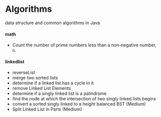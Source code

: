 # Algorithms
data structure and common algorithms in Java

#### math
 * Count the number of prime numbers less than a non-negative number, n.

#### linkedlist
* reverseList
* merge two sorted lists
* determine if a linked list has a cycle in it
* remove Linked List Elements
* determine if a singly linked list is a palindrome
* find the node at which the intersection of two singly linked lists begins
* convert a sorted singly linked to a height balanced BST (Medium)
* Split Linked List in Parts (Medium)
